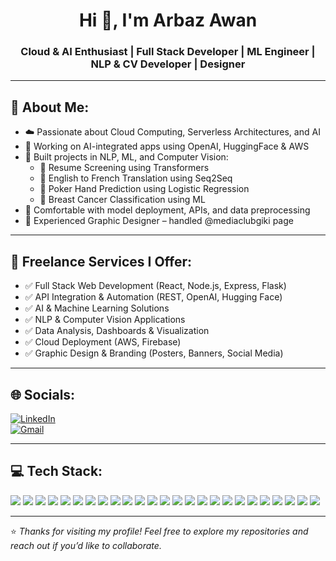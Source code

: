 <h1 align="center">Hi 👋, I'm Arbaz Awan</h1>
<h3 align="center">Cloud & AI Enthusiast | Full Stack Developer | ML Engineer | NLP & CV Developer | Designer</h3>

---

## 🔹 About Me:

- ☁️ Passionate about Cloud Computing, Serverless Architectures, and AI  
- 🤖 Working on AI-integrated apps using OpenAI, HuggingFace & AWS  
- 🧠 Built projects in NLP, ML, and Computer Vision:
  - 🔹 Resume Screening using Transformers  
  - 🔹 English to French Translation using Seq2Seq  
  - 🔹 Poker Hand Prediction using Logistic Regression  
  - 🔹 Breast Cancer Classification using ML  
- 🧪 Comfortable with model deployment, APIs, and data preprocessing  
- 🎨 Experienced Graphic Designer – handled @mediaclubgiki page  

---

## 💼 Freelance Services I Offer:

- ✅ Full Stack Web Development (React, Node.js, Express, Flask)  
- ✅ API Integration & Automation (REST, OpenAI, Hugging Face)  
- ✅ AI & Machine Learning Solutions  
- ✅ NLP & Computer Vision Applications  
- ✅ Data Analysis, Dashboards & Visualization  
- ✅ Cloud Deployment (AWS, Firebase)  
- ✅ Graphic Design & Branding (Posters, Banners, Social Media)

---

## 🌐 Socials:

[![LinkedIn](https://img.shields.io/badge/LinkedIn-blue?style=for-the-badge&logo=linkedin&logoColor=white)](https://linkedin.com/in/arbaz-awan)  
[![Gmail](https://img.shields.io/badge/Gmail-D14836?style=for-the-badge&logo=gmail&logoColor=white)](mailto:arbazawan.dev@gmail.com)

---

## 💻 Tech Stack:

<div align="left">
  
<img src="https://img.shields.io/badge/C-blue?style=for-the-badge&logo=c&logoColor=white"/>
<img src="https://img.shields.io/badge/C++-00599C?style=for-the-badge&logo=c%2B%2B&logoColor=white"/>
<img src="https://img.shields.io/badge/Python-3670A0?style=for-the-badge&logo=python&logoColor=white"/>
<img src="https://img.shields.io/badge/Java-ED8B00?style=for-the-badge&logo=java&logoColor=white"/>
<img src="https://img.shields.io/badge/JavaScript-F7DF1E?style=for-the-badge&logo=javascript&logoColor=black"/>
<img src="https://img.shields.io/badge/HTML5-E34F26?style=for-the-badge&logo=html5&logoColor=white"/>
<img src="https://img.shields.io/badge/CSS3-1572B6?style=for-the-badge&logo=css3&logoColor=white"/>
<img src="https://img.shields.io/badge/React-20232A?style=for-the-badge&logo=react&logoColor=61DAFB"/>
<img src="https://img.shields.io/badge/Node.js-339933?style=for-the-badge&logo=nodedotjs&logoColor=white"/>
<img src="https://img.shields.io/badge/Express.js-000000?style=for-the-badge&logo=express&logoColor=white"/>
<img src="https://img.shields.io/badge/Flask-000000?style=for-the-badge&logo=flask&logoColor=white"/>
<img src="https://img.shields.io/badge/Postman-FF6C37?style=for-the-badge&logo=postman&logoColor=white"/>
<img src="https://img.shields.io/badge/Firebase-FFCA28?style=for-the-badge&logo=firebase&logoColor=black"/>
<img src="https://img.shields.io/badge/Cloudinary-3448C5?style=for-the-badge&logo=cloudinary&logoColor=white"/>
<img src="https://img.shields.io/badge/AWS-232F3E?style=for-the-badge&logo=amazon-aws&logoColor=white"/>
<img src="https://img.shields.io/badge/S3-orange?style=for-the-badge&logo=amazon-s3&logoColor=white"/>
<img src="https://img.shields.io/badge/Lambda-yellow?style=for-the-badge&logo=aws-lambda&logoColor=black"/>
<img src="https://img.shields.io/badge/MongoDB-47A248?style=for-the-badge&logo=mongodb&logoColor=white"/>
<img src="https://img.shields.io/badge/MySQL-00758F?style=for-the-badge&logo=mysql&logoColor=white"/>
<img src="https://img.shields.io/badge/Socket.io-010101?style=for-the-badge&logo=socket.io&logoColor=white"/>
<img src="https://img.shields.io/badge/OpenAI-412991?style=for-the-badge&logo=openai&logoColor=white"/>
<img src="https://img.shields.io/badge/Figma-F24E1E?style=for-the-badge&logo=figma&logoColor=white"/>
<img src="https://img.shields.io/badge/Adobe%20Photoshop-31A8FF?style=for-the-badge&logo=adobe-photoshop&logoColor=white"/>
<img src="https://img.shields.io/badge/Git-F05032?style=for-the-badge&logo=git&logoColor=white"/>
<img src="https://img.shields.io/badge/GitHub-181717?style=for-the-badge&logo=github&logoColor=white"/>

</div>

---

⭐️ *Thanks for visiting my profile! Feel free to explore my repositories and reach out if you’d like to collaborate.*

